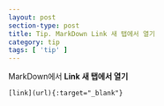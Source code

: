 ```yaml
---
layout: post
section-type: post
title: Tip. MarkDown Link 새 탭에서 열기
category: tip
tags: [ 'tip' ]
---
```


MarkDown에서 **Link 새 탭에서 열기**

```
[link](url){:target="_blank"}
```
